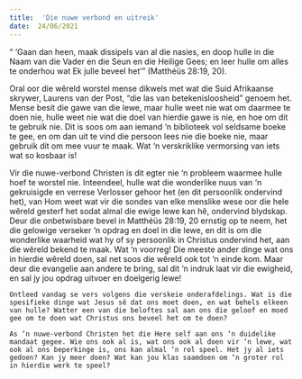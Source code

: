 ```yaml
---
title:  'Die nuwe verbond en uitreik'
date:  24/06/2021
---
```


“ ‘Gaan dan heen, maak dissipels van al die nasies, en doop hulle in die Naam van die Vader en die Seun en die Heilige Gees; en leer hulle om alles te onderhou wat Ek julle beveel het’” (Matthéüs 28:19, 20).

Oral oor die wêreld worstel mense dikwels met wat die Suid Afrikaanse skrywer, Laurens van der Post, “die las van betekenisloosheid” genoem het. Mense besit die gawe van die lewe, maar hulle weet nie wat om daarmee te doen nie, hulle weet nie wat die doel van hierdie gawe is nie, en hoe om dit te gebruik nie. Dit is soos om aan iemand ‘n biblioteek vol seldsame boeke te gee, en om dan uit te vind die persoon lees nie die boeke nie, maar gebruik dit om mee vuur te maak. Wat ‘n verskriklike vermorsing van iets wat so kosbaar is! 

Vir die nuwe-verbond Christen is dit egter nie ‘n probleem waarmee hulle hoef te worstel nie. Inteendeel, hulle wat die wonderlike nuus van ‘n gekruisigde en verrese Verlosser gehoor het (en dit persoonlik ondervind het), van Hom weet wat vir die sondes van elke menslike wese oor die hele wêreld gesterf het sodat almal die ewige lewe kan hê, ondervind blydskap. Deur die onbetwisbare bevel in Matthéüs 28:19, 20 ernstig op te neem, het die gelowige verseker ‘n opdrag en doel in die lewe, en dit is om die wonderlike waarheid wat hy of sy persoonlik in Christus ondervind het, aan die wêreld bekend te maak. Wat ‘n voorreg! Die meeste ander dinge wat ons in hierdie wêreld doen, sal net soos die wêreld ook tot ‘n einde kom. Maar deur die evangelie aan andere te bring, sal dit ‘n indruk laat vir die ewigheid, en sal jy jou opdrag uitvoer en doelgerig lewe!

`Ontleed vandag se vers volgens die verskeie onderafdelings. Wat is die spesifieke dinge wat Jesus sê dat ons moet doen, en wat behels elkeen van hulle? Watter een van die beloftes sal aan ons die geloof en moed gee om te doen wat Christus ons beveel het om te doen?`

`As ‘n nuwe-verbond Christen het die Here self aan ons ‘n duidelike mandaat gegee. Wie ons ook al is, wat ons ook al doen vir ‘n lewe, wat ook al ons beperkinge is, ons kan almal ‘n rol speel. Het jy al iets gedoen? Kan jy meer doen? Wat kan jou klas saamdoen om ‘n groter rol in hierdie werk te speel? `